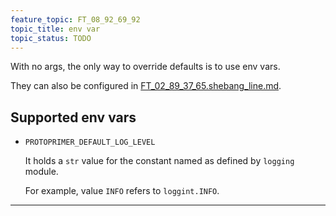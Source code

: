 ```yaml
---
feature_topic: FT_08_92_69_92
topic_title: env var
topic_status: TODO
---
```


With no args, the only way to override defaults is to use env vars.

They can also be configured in [FT_02_89_37_65.shebang_line.md][FT_02_89_37_65.shebang_line.md].

## Supported env vars

*   `PROTOPRIMER_DEFAULT_LOG_LEVEL`

    It holds a `str` value for the constant named as defined by `logging` module.

    For example, value `INFO` refers to `loggint.INFO`.

---

[FT_02_89_37_65.shebang_line.md]: FT_02_89_37_65.shebang_line.md
